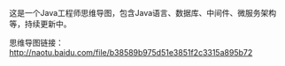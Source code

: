 这是一个Java工程师思维导图，包含Java语言、数据库、中间件、微服务架构等，持续更新中。

思维导图链接：http://naotu.baidu.com/file/b38589b975d51e3851f2c3315a895b72